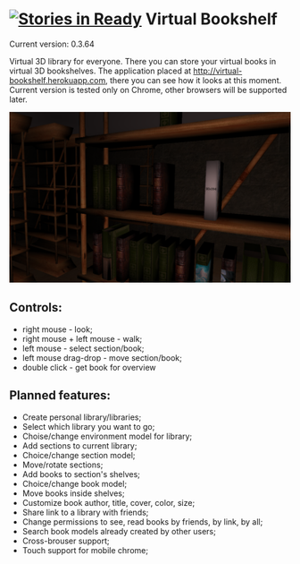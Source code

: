 [![Stories in Ready](https://badge.waffle.io/galiaf47/virtualbookshelf.png?label=ready&title=Ready)](https://waffle.io/galiaf47/virtualbookshelf)
Virtual Bookshelf
=
Current version: 0.3.64

Virtual 3D library for everyone. There you can store your virtual books in virtual 3D bookshelves. 
The application placed at http://virtual-bookshelf.herokuapp.com, there you can see how it looks at this moment.
Current version is tested only on Chrome, other browsers will be supported later.

![Screenshot](/screenshot.png "Screenshot")

Controls:
-
- right mouse - look;
- right mouse + left mouse - walk;
- left mouse - select section/book;
- left mouse drag-drop - move section/book;
- double click - get book for overview

Planned features:
-
- Create personal library/libraries;
- Select which library you want to go;
- Choise/change environment model for library;
- Add sections to current library;
- Choice/change section model;
- Move/rotate sections;
- Add books to section's shelves;
- Choice/change book model;
- Move books inside shelves;
- Customize book author, title, cover, color, size;
- Share link to a library with friends;
- Change permissions to see, read books by friends, by link, by all;
- Search book models already created by other users;
- Cross-brouser support;
- Touch support for mobile chrome;
